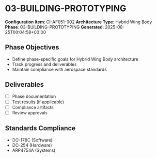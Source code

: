 # 03-BUILDING-PROTOTYPING

**Configuration Item**: CI-AF051-002
**Architecture Type**: Hybrid Wing Body
**Phase**: 03-BUILDING-PROTOTYPING
**Generated**: 2025-08-25T00:04:58+00:00

## Phase Objectives
- Define phase-specific goals for Hybrid Wing Body architecture
- Track progress and deliverables
- Maintain compliance with aerospace standards

## Deliverables
- [ ] Phase documentation
- [ ] Test results (if applicable)
- [ ] Compliance artifacts
- [ ] Review approvals

## Standards Compliance
- DO-178C (Software)
- DO-254 (Hardware)
- ARP4754A (Systems)
